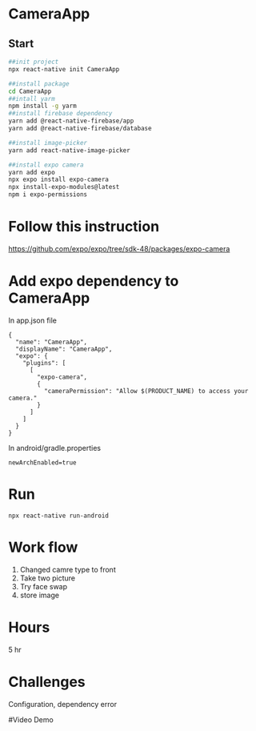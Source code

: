 # CameraApp 

## Start

```bash 
##init project 
npx react-native init CameraApp  

##install package 
cd CameraApp 
##intall yarm
npm install -g yarm 
##install firebase dependency
yarn add @react-native-firebase/app
yarn add @react-native-firebase/database

##install image-picker 
yarn add react-native-image-picker

##install expo camera
yarn add expo
npx expo install expo-camera
npx install-expo-modules@latest
npm i expo-permissions
```
# Follow this instruction
https://github.com/expo/expo/tree/sdk-48/packages/expo-camera
# Add expo dependency to CameraApp 
In app.json file
```
{
  "name": "CameraApp",
  "displayName": "CameraApp", 
  "expo": {
    "plugins": [
      [
        "expo-camera",
        {
          "cameraPermission": "Allow $(PRODUCT_NAME) to access your camera."
        }
      ]
    ]
  }
}
```
In android/gradle.properties
```
newArchEnabled=true
```
# Run

```
npx react-native run-android 
```
# 

# Work flow 

1. Changed camre type to front
2. Take two picture 
3. Try face swap 
4. store image 

# Hours 
5 hr

# Challenges

Configuration, dependency error

#Video Demo